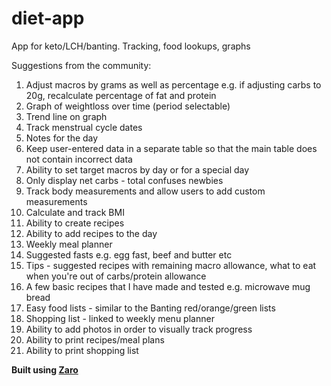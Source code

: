 # diet-app
App for keto/LCH/banting. Tracking, food lookups, graphs

Suggestions from the community:
1.  Adjust macros by grams as well as percentage
    e.g. if adjusting carbs to 20g, recalculate percentage of fat and protein
2.  Graph of weightloss over time (period selectable)
3. Trend line on graph
4. Track menstrual cycle dates
5. Notes for the day
6. Keep user-entered data in a separate table so that the main table does not contain incorrect data
7. Ability to set target macros by day or for a special day
8. Only display net carbs - total confuses newbies
9. Track body measurements and allow users to add custom measurements
10. Calculate and track BMI
11. Ability to create recipes
12. Ability to add recipes to the day
13. Weekly meal planner
14. Suggested fasts e.g. egg fast, beef and butter etc
15. Tips - suggested recipes with remaining macro allowance, what to eat when you're out of carbs/protein allowance
16. A few basic recipes that I have made and tested e.g. microwave mug bread
17. Easy food lists - similar to the Banting red/orange/green lists
18. Shopping list - linked to weekly menu planner
19. Ability to add photos in order to visually track progress
20. Ability to print recipes/meal plans
21. Ability to print shopping list 

**Built using [Zaro](https://zaro.io "Zaro")**
